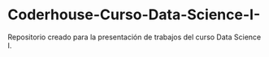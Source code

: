 # Coderhouse-Curso-Data-Science-I-
Repositorio creado para la presentación de trabajos del curso Data Science I.
